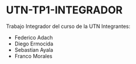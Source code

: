 # UTN-TP1-INTEGRADOR
Trabajo Integrador del curso de la UTN 
Integrantes:

- Federico Adach
- Diego Ermocida
- Sebastian Ayala
- Franco Morales
